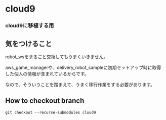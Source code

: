 # cloud9

### cloud9に移植する用

## 気をつけること
robot_wsをまるごと交換してもうまくいきません。

aws_game_managerや、delivery_robot_sampleに初期セットアップ時に取得した個人の情報が含まれているからです。

なので、そういうことを踏まえて、うまく移行作業をする必要があります。
## How to checkout branch
```
git checkout --recurse-submodules cloud9
```